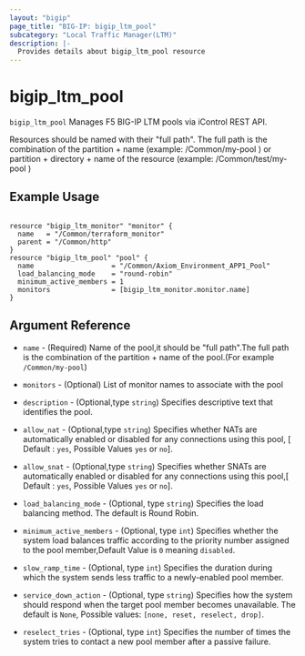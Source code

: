 ```yaml
---
layout: "bigip"
page_title: "BIG-IP: bigip_ltm_pool"
subcategory: "Local Traffic Manager(LTM)"
description: |-
  Provides details about bigip_ltm_pool resource
---
```


# bigip\_ltm\_pool

`bigip_ltm_pool` Manages F5 BIG-IP LTM pools via iControl REST API.

Resources should be named with their "full path". The full path is the combination of the partition + name (example: /Common/my-pool ) or  partition + directory + name of the resource  (example: /Common/test/my-pool )


## Example Usage

```hcl

resource "bigip_ltm_monitor" "monitor" {
  name   = "/Common/terraform_monitor"
  parent = "/Common/http"
}
resource "bigip_ltm_pool" "pool" {
  name                   = "/Common/Axiom_Environment_APP1_Pool"
  load_balancing_mode    = "round-robin"
  minimum_active_members = 1
  monitors               = [bigip_ltm_monitor.monitor.name]
}
```      

## Argument Reference

* `name` - (Required) Name of the pool,it should be "full path".The full path is the combination of the partition + name of the pool.(For example `/Common/my-pool`)

* `monitors` - (Optional) List of monitor names to associate with the pool

* `description` - (Optional,type `string`) Specifies descriptive text that identifies the pool. 

* `allow_nat` - (Optional,type `string`) Specifies whether NATs are automatically enabled or disabled for any connections using this pool, [ Default : `yes`, Possible Values `yes` or `no`].

* `allow_snat` - (Optional,type `string`) Specifies whether SNATs are automatically enabled or disabled for any connections using this pool,[ Default : `yes`, Possible Values `yes` or `no`].

* `load_balancing_mode` - (Optional, type `string`) Specifies the load balancing method. The default is Round Robin.

* `minimum_active_members` - (Optional, type `int`) Specifies whether the system load balances traffic according to the priority number assigned to the pool member,Default Value is `0` meaning `disabled`.

* `slow_ramp_time` - (Optional, type `int`) Specifies the duration during which the system sends less traffic to a newly-enabled pool member.

* `service_down_action` - (Optional, type `string`) Specifies how the system should respond when the target pool member becomes unavailable. The default is `None`, Possible values: `[none, reset, reselect, drop]`.

* `reselect_tries` - (Optional, type `int`) Specifies the number of times the system tries to contact a new pool member after a passive failure.
